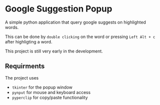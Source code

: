 # Google Suggestion Popup

A simple python application that query google suggests on highlighted words.

This can be done by `double clicking` on the word or pressing `Left Alt + c` after highligting a word.

This project is still very early in the development.

## Requirments

The project uses
* `tkinter` for the popup window
* `pynput` for mouse and keyboard access
* `pyperclip` for copy/paste functionality
